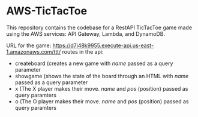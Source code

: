 # AWS-TicTacToe

This repository contains the codebase for a RestAPI TicTacToe game made using the AWS services: API Gateway, Lambda, and DynamoDB. 

URL for the game: https://d7i48k9955.execute-api.us-east-1.amazonaws.com/ttt/
routes in the api:  
  
- createboard (creates a new game with *name* passed as a query parameter
- showgame (shows the state of the board through an HTML with *name* passed as a query parameter
- x (The X player makes their move. *name* and *pos* (position) passed as query paramters
- o (The O player makes their move. *name* and *pos* (position) passed as query paramters
